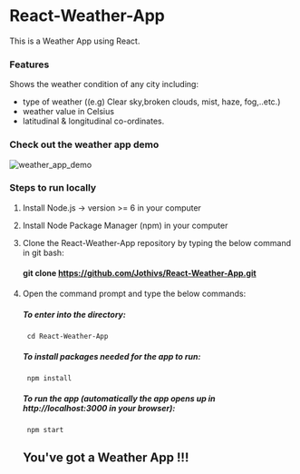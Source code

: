 # React-Weather-App
         
                                                
This is a Weather App using React.

### Features

Shows the weather condition of any city including:
* type of weather ((e.g) Clear sky,broken clouds, mist, haze, fog,..etc.)
* weather value in Celsius
* latitudinal & longitudinal co-ordinates. 

### Check out the weather app demo


![weather_app_demo](https://user-images.githubusercontent.com/33062740/42514763-811a7a4c-849d-11e8-9b23-d52618838a75.gif)

### Steps to run locally
1. Install Node.js -> version >= 6 in your computer

2. Install Node Package Manager (npm) in your computer

3. Clone the React-Weather-App repository by typing the below command in git bash:
   #### git clone https://github.com/Jothivs/React-Weather-App.git
         
4. Open the command prompt and type the below commands:
     ##### To enter into the directory:
        cd React-Weather-App
     ##### To install packages needed for the app to run: 
        npm install
     ##### To run the app (automatically the app opens up in http://localhost:3000 in your browser):
        npm start
         
      ## You've got a Weather App !!! 
